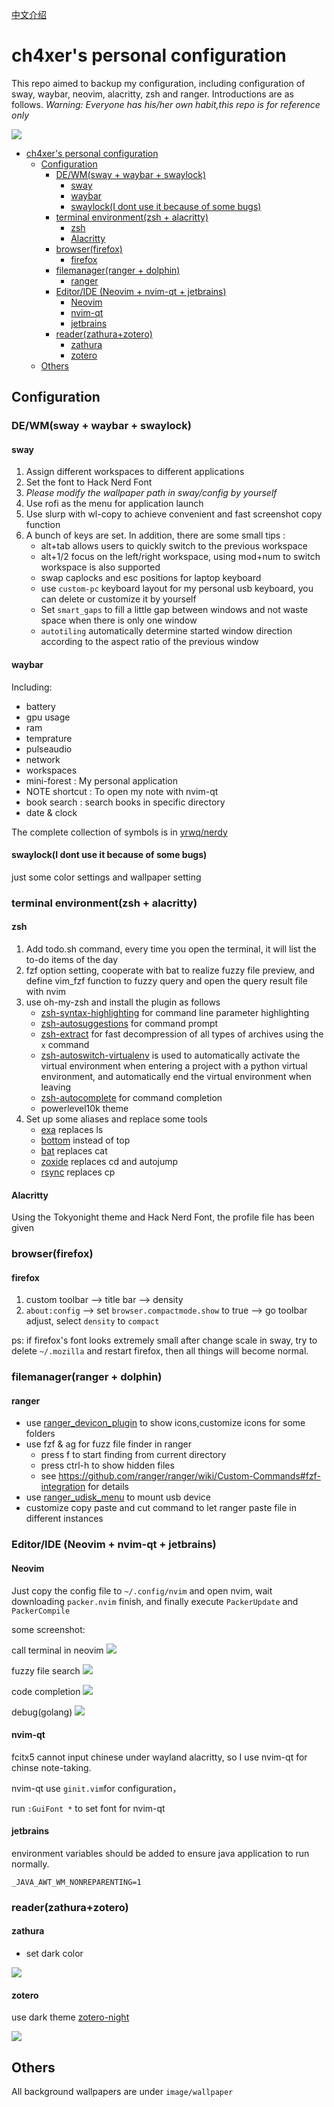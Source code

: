 [中文介绍](README-zh.md)

# ch4xer's personal configuration

This repo aimed to backup my configuration, including configuration of sway, waybar, neovim, alacritty, zsh and ranger. Introductions are as follows. *Warning: Everyone has his/her own habit,this repo is for reference only*

![](image/first.png)

* [ch4xer's personal configuration](#ch4xers-personal-configuration)
   * [Configuration](#configuration)
      * [DE/WM(sway + waybar + swaylock)](#dewmsway--waybar--swaylock)
         * [sway](#sway)
         * [waybar](#waybar)
         * [swaylock(I dont use it because of some bugs)](#swaylocki-dont-use-it-because-of-some-bugs)
      * [terminal environment(zsh + alacritty)](#terminal-environmentzsh--alacritty)
         * [zsh](#zsh)
         * [Alacritty](#alacritty)
      * [browser(firefox)](#browserfirefox)
         * [firefox](#firefox)
      * [filemanager(ranger + dolphin)](#filemanagerranger--dolphin)
         * [ranger](#ranger)
      * [Editor/IDE (Neovim + nvim-qt + jetbrains)](#editoride-neovim--nvim-qt--jetbrains)
         * [Neovim](#neovim)
         * [nvim-qt](#nvim-qt)
         * [jetbrains](#jetbrains)
      * [reader(zathura+zotero)](#readerzathurazotero)
         * [zathura](#zathura)
         * [zotero](#zotero)
   * [Others](#others)

## Configuration
### DE/WM(sway + waybar + swaylock)
#### sway
1. Assign different workspaces to different applications
2. Set the font to Hack Nerd Font 
3. *Please modify the wallpaper path in sway/config by yourself*
4. Use rofi as the menu for application launch
5. Use slurp with wl-copy to achieve convenient and fast screenshot copy function
6. A bunch of keys are set. In addition, there are some small tips :
     - alt+tab allows users to quickly switch to the previous workspace
     - alt+1/2 focus on the left/right workspace, using mod+num to switch workspace is also supported
     - swap caplocks and esc positions for laptop keyboard
     - use `custom-pc` keyboard layout for my personal usb keyboard, you can delete or customize it by yourself
     - Set `smart_gaps` to fill a little gap between windows and not waste space when there is only one window
     - `autotiling` automatically determine started window direction according to the aspect ratio of the previous window

#### waybar
Including:
- battery
- gpu usage
- ram
- temprature
- pulseaudio
- network
- workspaces
- mini-forest : My personal application
- NOTE shortcut : To open my note with nvim-qt
- book search : search books in specific directory
- date & clock

The complete collection of symbols is in [yrwq/nerdy](https://github.com/yrwq/nerdy/blob/main/chars.csv)

#### swaylock(I dont use it because of some bugs)
just some color settings and wallpaper setting

### terminal environment(zsh + alacritty)
#### zsh
1. Add todo.sh command, every time you open the terminal, it will list the to-do items of the day
2. fzf option setting, cooperate with bat to realize fuzzy file preview, and define vim_fzf function to fuzzy query and open the query result file with nvim
3. use oh-my-zsh and install the plugin as follows
     - [zsh-syntax-highlighting](https://github.com/zsh-users/zsh-syntax-highlighting) for command line parameter highlighting
     - [zsh-autosuggestions](https://github.com/zsh-users/zsh-autosuggestions) for command prompt
     - [zsh-extract](https://github.com/le0me55i/zsh-extract) for fast decompression of all types of archives using the ``x`` command
     - [zsh-autoswitch-virtualenv](https://github.com/MichaelAquilina/zsh-autoswitch-virtualenv) is used to automatically activate the virtual environment when entering a project with a python virtual environment, and automatically end the virtual environment when leaving
    - [zsh-autocomplete](https://github.com/marlonrichert/zsh-autocomplete) for command completion
     - powerlevel10k theme
4. Set up some aliases and replace some tools
     - [exa](https://github.com/ogham/exa) replaces ls
     - [bottom](https://github.com/ClementTsang/bottom) instead of top
     - [bat](https://github.com/sharkdp/bat) replaces cat
     - [zoxide](https://github.com/ajeetdsouza/zoxide) replaces cd and autojump
     - [rsync](https://github.com/WayneD/rsync) replaces cp

#### Alacritty
Using the Tokyonight theme and Hack Nerd Font, the profile file has been given


### browser(firefox)

#### firefox
1. custom toolbar --> title bar --> density
2. `about:config` --> set `browser.compactmode.show` to true --> go toolbar adjust, select `density` to `compact`

ps: if firefox's font looks extremely small after change scale in sway, try to delete `~/.mozilla` and restart firefox, then all things will become normal.

### filemanager(ranger + dolphin)

#### ranger
- use [ranger_devicon_plugin](https://github.com/alexanderjeurissen/ranger_devicons) to show icons,customize icons for some folders
- use fzf & ag for fuzz file finder in ranger
    - press f to start finding from current directory
    - press ctrl-h to show hidden files
    - see https://github.com/ranger/ranger/wiki/Custom-Commands#fzf-integration  for details
- use [ranger_udisk_menu](https://github.com/SL-RU/ranger_udisk_menu) to mount usb device
- customize copy paste and cut command to let ranger paste file in different instances


### Editor/IDE (Neovim + nvim-qt + jetbrains)
#### Neovim

Just copy the config file to `~/.config/nvim` and open nvim, wait downloading `packer.nvim` finish, and finally execute `PackerUpdate` and `PackerCompile`

some screenshot:

call terminal in neovim
![](image/toggleterm.png)

fuzzy file search
![](image/telescope.png)

code completion
![](image/nvim-cmp.png)

debug(golang)
![](image/dap.png)

#### nvim-qt
fcitx5 cannot input chinese under wayland alacritty, so I use nvim-qt for chinse note-taking.

nvim-qt use `ginit.vim`for configuration，

run `:GuiFont *` to set font for nvim-qt

#### jetbrains

environment variables should be added to ensure java application to run normally.
```
_JAVA_AWT_WM_NONREPARENTING=1
```

### reader(zathura+zotero)

#### zathura
- set dark color

![](image/zathura.png)

#### zotero

use dark theme  [zotero-night](https://github.com/tefkah/zotero-night)

![](image/zotero.png)

## Others

All background wallpapers are under `image/wallpaper`

